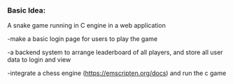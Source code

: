 ### Basic Idea:

A snake game running in C engine in a web application


-make a basic login page for users to play the game

-a backend system to arrange leaderboard of all players, and store all user data to login and view

-integrate a chess engine (https://emscripten.org/docs) and run the c game


